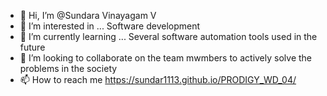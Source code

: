 - 👋 Hi, I’m @Sundara Vinayagam V
- 👀 I’m interested in ... Software development
- 🌱 I’m currently learning ... Several software automation tools used in the future
- 💞️ I’m looking to collaborate on the team mwmbers to actively solve the problems in the society
- 📫 How to reach me https://sundar1113.github.io/PRODIGY_WD_04/


